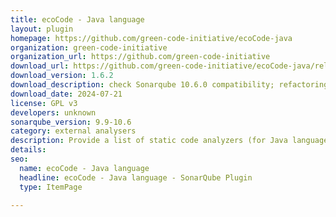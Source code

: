 ```yaml
---
title: ecoCode - Java language
layout: plugin
homepage: https://github.com/green-code-initiative/ecoCode-java
organization: green-code-initiative
organization_url: https://github.com/green-code-initiative
download_url: https://github.com/green-code-initiative/ecoCode-java/releases/download/1.6.2/ecocode-java-plugin-1.6.2.jar
download_version: 1.6.2
download_description: check Sonarqube 10.6.0 compatibility; refactoring docker system; upgrade ecocode-rules-specifications
download_date: 2024-07-21
license: GPL v3
developers: unknown
sonarqube_version: 9.9-10.6
category: external analysers
description: Provide a list of static code analyzers (for Java language) to highlight code structures that may have a negative ecological impact&#58; energy and resources over-consumption, "fatware", shortening terminals' lifespan, etc.
details: 
seo:
  name: ecoCode - Java language
  headline: ecoCode - Java language - SonarQube Plugin
  type: ItemPage

---
```

